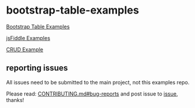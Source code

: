 # bootstrap-table-examples

[Bootstrap Table Examples](http://bootstrap-table-examples.wenzhixin.net.cn/)

[jsFiddle Examples](https://github.com/wenzhixin/bootstrap-table-examples/blob/master/jsfiddle_examples.md)

[CRUD Example](https://github.com/wenzhixin/bootstrap-table-examples/blob/master/crud/README.md)

## reporting issues

All issues need to be submitted to the main project, not this examples repo.

Please read: [CONTRIBUTING.md#bug-reports](https://github.com/wenzhixin/bootstrap-table/blob/develop/CONTRIBUTING.md#bug-reports) and post issue to [issue](https://github.com/wenzhixin/bootstrap-table/issues), thanks!
